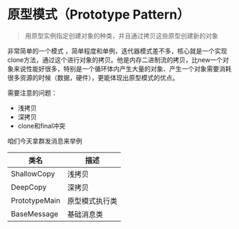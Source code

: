 # 原型模式（Prototype Pattern）

> 用原型实例指定创建对象的种类，并且通过拷贝这些原型创建新的对象



非常简单的一个模式 ，简单程度和单例，迭代器模式差不多，核心就是一个实现clone方法，通过这个进行对象的拷贝。他是内存二进制流的拷贝，比new一个对象来说性能好很多，特别是一个循环体内产生大量的对象、产生一个对象需要消耗很多资源的时候（数据，硬件），更能体现出原型模式的优点。

需要注意的问题：

* 浅拷贝
* 深拷贝
* clone和final冲突




咱们今天拿群发消息来举例


| 类名            | 描述      |
| ------------- | ------- |
| ShallowCopy   | 浅拷贝     |
| DeepCopy      | 深拷贝     |
| PrototypeMain | 原型模式执行类 |
| BaseMessage   | 基础消息类   |


